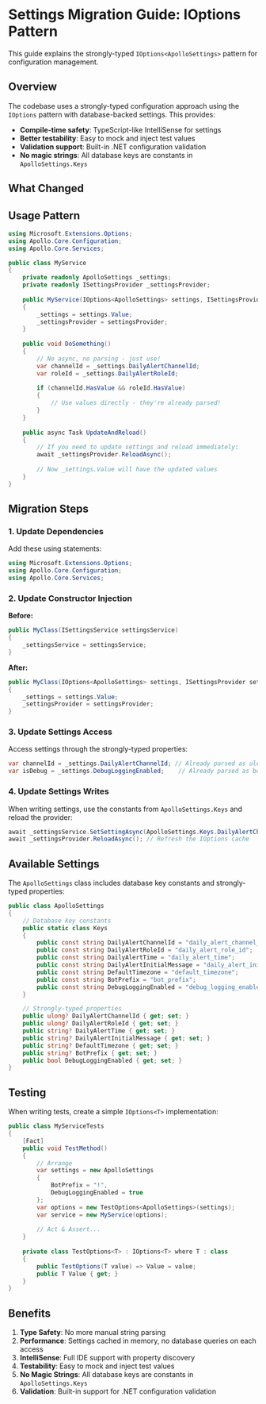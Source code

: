 # Settings Migration Guide: IOptions Pattern

This guide explains the strongly-typed `IOptions<ApolloSettings>` pattern for configuration management.

## Overview

The codebase uses a strongly-typed configuration approach using the `IOptions` pattern with database-backed settings. This provides:

- **Compile-time safety**: TypeScript-like IntelliSense for settings
- **Better testability**: Easy to mock and inject test values
- **Validation support**: Built-in .NET configuration validation
- **No magic strings**: All database keys are constants in `ApolloSettings.Keys`

## What Changed

## Usage Pattern
```csharp
using Microsoft.Extensions.Options;
using Apollo.Core.Configuration;
using Apollo.Core.Services;

public class MyService
{
    private readonly ApolloSettings _settings;
    private readonly ISettingsProvider _settingsProvider;
    
    public MyService(IOptions<ApolloSettings> settings, ISettingsProvider settingsProvider)
    {
        _settings = settings.Value;
        _settingsProvider = settingsProvider;
    }
    
    public void DoSomething()
    {
        // No async, no parsing - just use!
        var channelId = _settings.DailyAlertChannelId;
        var roleId = _settings.DailyAlertRoleId;
        
        if (channelId.HasValue && roleId.HasValue)
        {
            // Use values directly - they're already parsed!
        }
    }
    
    public async Task UpdateAndReload()
    {
        // If you need to update settings and reload immediately:
        await _settingsProvider.ReloadAsync();
        
        // Now _settings.Value will have the updated values
    }
}
```

## Migration Steps

### 1. Update Dependencies

Add these using statements:
```csharp
using Microsoft.Extensions.Options;
using Apollo.Core.Configuration;
using Apollo.Core.Services;
```

### 2. Update Constructor Injection

**Before:**
```csharp
public MyClass(ISettingsService settingsService)
{
    _settingsService = settingsService;
}
```

**After:**
```csharp
public MyClass(IOptions<ApolloSettings> settings, ISettingsProvider settingsProvider)
{
    _settings = settings.Value;
    _settingsProvider = settingsProvider;
}
```

### 3. Update Settings Access

Access settings through the strongly-typed properties:
```csharp
var channelId = _settings.DailyAlertChannelId; // Already parsed as ulong?
var isDebug = _settings.DebugLoggingEnabled;    // Already parsed as bool
```

### 4. Update Settings Writes

When writing settings, use the constants from `ApolloSettings.Keys` and reload the provider:

```csharp
await _settingsService.SetSettingAsync(ApolloSettings.Keys.DailyAlertChannelId, "12345");
await _settingsProvider.ReloadAsync(); // Refresh the IOptions cache
```

## Available Settings

The `ApolloSettings` class includes database key constants and strongly-typed properties:

```csharp
public class ApolloSettings
{
    // Database key constants
    public static class Keys
    {
        public const string DailyAlertChannelId = "daily_alert_channel_id";
        public const string DailyAlertRoleId = "daily_alert_role_id";
        public const string DailyAlertTime = "daily_alert_time";
        public const string DailyAlertInitialMessage = "daily_alert_initial_message";
        public const string DefaultTimezone = "default_timezone";
        public const string BotPrefix = "bot_prefix";
        public const string DebugLoggingEnabled = "debug_logging_enabled";
    }

    // Strongly-typed properties
    public ulong? DailyAlertChannelId { get; set; }
    public ulong? DailyAlertRoleId { get; set; }
    public string? DailyAlertTime { get; set; }
    public string? DailyAlertInitialMessage { get; set; }
    public string? DefaultTimezone { get; set; }
    public string? BotPrefix { get; set; }
    public bool DebugLoggingEnabled { get; set; }
}
```

## Testing

When writing tests, create a simple `IOptions<T>` implementation:

```csharp
public class MyServiceTests
{
    [Fact]
    public void TestMethod()
    {
        // Arrange
        var settings = new ApolloSettings 
        { 
            BotPrefix = "!",
            DebugLoggingEnabled = true 
        };
        var options = new TestOptions<ApolloSettings>(settings);
        var service = new MyService(options);
        
        // Act & Assert...
    }
    
    private class TestOptions<T> : IOptions<T> where T : class
    {
        public TestOptions(T value) => Value = value;
        public T Value { get; }
    }
}
```





## Benefits

1. **Type Safety**: No more manual string parsing
2. **Performance**: Settings cached in memory, no database queries on each access
3. **IntelliSense**: Full IDE support with property discovery
4. **Testability**: Easy to mock and inject test values
5. **No Magic Strings**: All database keys are constants in `ApolloSettings.Keys`
6. **Validation**: Built-in support for .NET configuration validation
